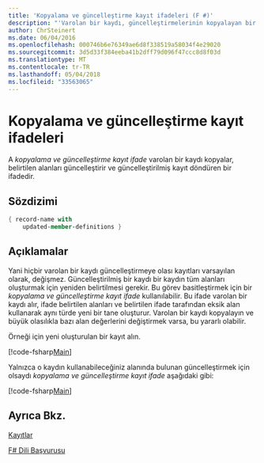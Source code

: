 ```yaml
---
title: 'Kopyalama ve güncelleştirme kayıt ifadeleri (F #)'
description: "'Varolan bir kaydı, güncelleştirmelerinin kopyalayan bir kopyalama ve güncelleştirme kayıt ifadesi' alanları belirtilen ve güncelleştirilmiş kaydı döndürür yazma öğrenin."
author: ChrSteinert
ms.date: 06/04/2016
ms.openlocfilehash: 000746b6e76349ae6d8f338519a58034f4e29020
ms.sourcegitcommit: 3d5d33f384eeba41b2dff79d096f47ccc8d8f03d
ms.translationtype: MT
ms.contentlocale: tr-TR
ms.lasthandoff: 05/04/2018
ms.locfileid: "33563065"
---
```

# <a name="copy-and-update-record-expressions"></a>Kopyalama ve güncelleştirme kayıt ifadeleri

A *kopyalama ve güncelleştirme kayıt ifade* varolan bir kaydı kopyalar, belirtilen alanları güncelleştirir ve güncelleştirilmiş kayıt döndüren bir ifadedir.


## <a name="syntax"></a>Sözdizimi

```fsharp
{ record-name with
    updated-member-definitions }
```

## <a name="remarks"></a>Açıklamalar
Yani hiçbir varolan bir kaydı güncelleştirmeye olası kayıtları varsayılan olarak, değişmez. Güncelleştirilmiş bir kaydı bir kaydın tüm alanları oluşturmak için yeniden belirtilmesi gerekir. Bu görev basitleştirmek için bir *kopyalama ve güncelleştirme kayıt ifade* kullanılabilir. Bu ifade varolan bir kaydı alır, ifade belirtilen alanları ve belirtilen ifade tarafından eksik alan kullanarak aynı türde yeni bir tane oluşturur.
Varolan bir kaydı kopyalayın ve büyük olasılıkla bazı alan değerlerini değiştirmek varsa, bu yararlı olabilir.

Örneği için yeni oluşturulan bir kayıt alın.

[!code-fsharp[Main](../../../samples/snippets/fsharp/lang-ref-1/snippet1905.fs)]

Yalnızca o kaydın kullanabileceğiniz alanında bulunan güncelleştirmek için olsaydı *kopyalama ve güncelleştirme kayıt ifade* aşağıdaki gibi:

[!code-fsharp[Main](../../../samples/snippets/fsharp/lang-ref-1/snippet1906.fs)]

## <a name="see-also"></a>Ayrıca Bkz.
[Kayıtlar](records.md)

[F# Dili Başvurusu](index.md)
